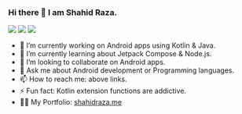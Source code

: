 ### Hi there 👋 I am Shahid Raza.

<div align=left>
        <a href="https://www.linkedin.com/in/shahidans/"><img src="https://img.shields.io/badge/LinkedIn-0077B5?style=for-the-badge&logo=linkedin&logoColor=white" /></a>
        <a href="https://instagram.com/shahidraza._"><img src="https://img.shields.io/badge/Instagram-E4405F?style=for-the-badge&logo=instagram&logoColor=white" /></a>
        <a href="https://twitter.com/ShahidAnsari110"><img src="https://img.shields.io/badge/Twitter-1DA1F2?style=for-the-badge&logo=twitter&logoColor=white"/></a>
</div>
<div align=left>
        <ul>
                <li> 🔭 I’m currently working on Android apps using Kotlin & Java.</li>
                <li> 🌱 I’m currently learning about Jetpack Compose & Node.js.</li>
                <li> 👯 I’m looking to collaborate on Android apps.</li>
                <li> 💬 Ask me about Android development or Programming languages.</li>
                <li> 📫 How to reach me: above links.</li>
                <li> ⚡ Fun fact: Kotlin extension functions are addictive.</li>
                <li> 👨‍💻 My Portfolio: <a href="https://www.shahidraza.me">shahidraza.me</a></li>
        </ul>
</div>
